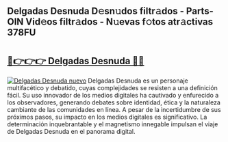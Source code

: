 ## Delgadas Desnuda D𝚎sn𝚞dos filtr𝚊dos - Parts-OIN Vid𝚎os filtr𝚊dos - N𝚞evas f𝚘tos atr𝚊ctivas 378FU

# <h2><a href="http://mb683ln.tromn.icu/?c=Delgadas+Desnuda">🔗👉👉👉 Delgadas Desnuda 🔗🔗</a></h2>

[![Delgadas Desnuda nuevo](https://i.imgur.com/pEAQMta.gif)](http://mb683ln.tromn.icu/?c=Delgadas+Desnuda)
Delgadas Desnuda es un personaje multifacético y debatido, cuyas complejidades se resisten a una definición fácil.  Su uso innovador de los medios digitales ha cautivado y enfurecido a los observadores, generando debates sobre identidad, ética y la naturaleza cambiante de las comunidades en línea. A pesar de la incertidumbre de sus próximos pasos, su impacto en los medios digitales es significativo. La determinación inquebrantable y el magnetismo innegable impulsan el viaje de Delgadas Desnuda en el panorama digital.
